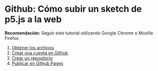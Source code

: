 # Github: Cómo subir un sketch de p5.js a la web

**Recomendación:** Seguir este tutorial utilizando Google Chrome o Mozilla Firefox

1. [Obtener los archivos](01.md)
2. [Crear una cuenta en Github](02.md)
3. [Crear un repositorio](03.md)
4. [Publicar en Github Pages](04.md)



